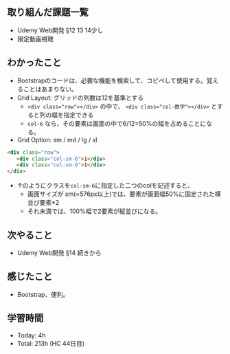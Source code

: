 ## 取り組んだ課題一覧
- Udemy Web開発 §12 13 14少し
- 限定動画視聴
## わかったこと
- Bootstrapのコードは、必要な機能を検索して、コピペして使用する。覚えることはあまりない。
- Grid Layout: グリッドの列数は12を基準とする
  -  `<div class="row"></div>` の中で、 `<div class="col-数字"></div>` とすると列の幅を指定できる
  -  `col-6` なら、その要素は画面の中で6/12=50%の幅を占めることになる。
- Grid Option: sm / md / lg / xl
```html
<div class="row">
   <div class="col-sm-6">1</div>
   <div class="col-sm-6">1</div>
</div>
```
- ↑のようにクラスを`col-sm-6`に指定した二つのcolを記述すると、
    - 画面サイズが sm(=576px以上)では、要素が画面幅50%に固定された横並び要素*2
    - それ未満では、100%幅で2要素が縦並びになる。
## 次やること
- Udemy Web開発 §14 続きから
## 感じたこと
- Bootstrap、便利。
## 学習時間
- Today: 4h 
- Total: 213h (HC 44日目)

